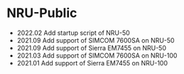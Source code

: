 # NRU-Public
- 2022.02 Add startup script of NRU-50
- 2021.09 Add support of SIMCOM 7600SA on NRU-50
- 2021.09 Add support of Sierra EM7455 on NRU-50
- 2021.03 Add support of SIMCOM 7600SA on NRU-100
- 2021.01 Add support of Sierra EM7455 on NRU-100



